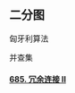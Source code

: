 ## 二分图



匈牙利算法







并查集



#### [685. 冗余连接 II](https://leetcode-cn.com/problems/redundant-connection-ii/)